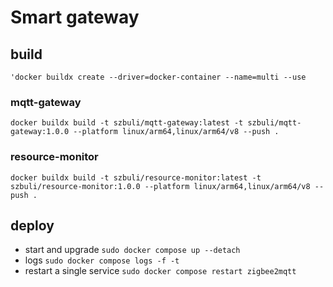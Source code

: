 # Smart gateway
## build
`'docker buildx create --driver=docker-container --name=multi --use`
### mqtt-gateway
`docker buildx build -t szbuli/mqtt-gateway:latest -t szbuli/mqtt-gateway:1.0.0 --platform linux/arm64,linux/arm64/v8 --push .`
### resource-monitor
`docker buildx build -t szbuli/resource-monitor:latest -t szbuli/resource-monitor:1.0.0 --platform linux/arm64,linux/arm64/v8 --push .`
## deploy

- start and upgrade
`sudo docker compose up --detach`
- logs
`sudo docker compose logs -f -t`
- restart a single service
`sudo docker compose restart zigbee2mqtt`